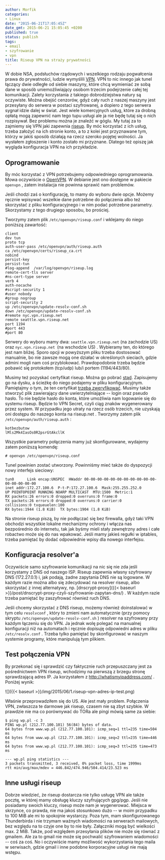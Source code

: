 ```yaml
---
author: Morfik
categories:
- Linux
date: "2015-06-21T17:05:45Z"
date_gmt: 2015-06-21 15:05:45 +0200
published: true
status: publish
tags:
- email
- szyfrowanie
- vpn
title: Riseup VPN na straży prywatności
---
```


W dobie NSA, podsłuchów rządowych i wszelkiego rodzaju pogwałcenia prawa do prywatności, ludzie
wymyślili [VPN](https://pl.wikipedia.org/wiki/Virtual_Private_Network). VPN to nic innego jak tunel
łączący dwie odległe od siebie maszyny, które chcą wymieniać ze sobą dane w sposób uniemożliwiający
osobom trzecim podejrzenie całej tej komunikacji. Zalety korzystania z takiego dobrodziejstwa natury
są oczywiste. Można obejść cenzorów, gdyż cały ruch z naszej maszyny jest przesyłany do serwera w
postaci szyfrowanej, a dopiero z tego serwera sygnał idzie dalej w świat. Jest wiele komercyjnych
usług, które za drobną opłatą mogą zapewnić nam tego tupu usługi ale ja nie będę tutaj się o nich
rozpisywał. Bez problemu można je znaleźć w góglu. My tutaj za to zajmiemy się VPN jaki zapewnia
[riseup](https://riseup.net/). By móc korzystać z ich usług, trzeba założyć na ich stronie konto, a
to z kolei jest przyznawane tym, którzy w jakiś sposób działają na rzecz szeroko pojętej wolności.
Ja wysłałem zgłoszenie i konto zostało mi przyznane. Dlatego też opiszę jak wygląda konfiguracja VPN
na ich przykładzie.

<!--more-->
## Oprogramowanie

By móc korzystać z VPN potrzebujemy odpowiedniego oprogramowania. Mowa oczywiście o
[OpenVPN](https://openvpn.net/). W debianie jest ono dostępne w pakiecie `openvpn` , zatem
instalacja nie powinna sprawić nam problemów.

Jeśli chodzi zaś o konfigurację, to mamy do wyboru dwie opcje. Możemy ręcznie wpisywać wszelkie dane
potrzebne do połączenia albo też skorzystać z pliku konfiguracyjnego i w nim podać potrzebne
parametry. Skorzystamy z tego drugiego sposobu, bo prościej.

Tworzymy zatem plik `/etc/openvpn/riseup.conf` i wklejamy do niego poniższą zawartość:

    client
    dev tun
    proto tcp
    auth-user-pass /etc/openvpn/auth/riseup.auth
    ca /etc/openvpn/certs/riseup_ca.crt
    nobind
    persist-key
    persist-tun
    #log-append  /var/log/openvpn/riseup.log
    remote-cert-tls server
    #ns-cert-type server
    verb 4
    auth-nocache
    #script-security 1
    #user nobody
    #group nogroup
    script-security 2
    up /etc/openvpn/update-resolv-conf.sh
    down /etc/openvpn/update-resolv-conf.sh
    #remote nyc.vpn.riseup.net
    remote seattle.vpn.riseup.net
    port 1194
    #port 443
    #port 80

Serwery do wyboru mamy dwa: `seattle.vpn.riseup.net` (na zachodzie US) oraz `nyc.vpn.riseup.net `(na
wschodzie US) . Wybieramy ten, do którego jest nam bliżej. Sporo opcji w powyższym pliku trzeba
dostosować manualnie, bo nie zawsze mogą one działać w określonych sieciach, gdzie admini mogli nam
coś przyblokować. Prawdopodobnie trzeba będzie pobawić się protokołem (tcp/udp) lub/i portem
(1194/443/80).

Musimy też pozyskać certyfikat riseup. Można go pobrać
[stąd](https://riseup.net/security/network-security/riseup-ca/RiseupCA.pem). Zapisujemy go na
dysku, a ścieżkę do niego podajemy w pliku konfiguracyjnym. Pamiętajmy o tym, że ten certyfikat
[trzeba
zweryfikować](https://riseup.net/en/security/network-security/riseup-ca#verify-the-riseup-ca-certificate-optional).
Musimy także stworzyć plik zawierający dane uwierzytelniające -- login oraz pseudo hasło. To nie
będzie hasło do konta, które umożliwia nam logowanie się do systemu riseup. Będzie to VPN Secret,
czyli ciąg znaków wygenerowany przez system. W przypadku jego utraty na rzecz osób trzecich, nie
uzyskają oni dostępu do naszego konta na riseup.net . Tworzymy zatem plik
`/etc/openvpn/auth/riseup.auth` :

    kotbezbutow
    lMls2Mk4IasOs0R2psrGtAkcllK

Wszystkie parametry połączenia mamy już skonfigurowane, wydajemy zatem poniższą komendę:

    # openvpn /etc/openvpn/riseup.conf

Tunel powinien zostać utworzony. Powinniśmy mieć także do dyspozycji nowy interfejs sieciowy:

    tun0      Link encap:UNSPEC  HWaddr 00-00-00-00-00-00-00-00-00-00-00-00-00-00-00-00
    inet addr:172.27.100.6  P-t-P:172.27.100.6  Mask:255.255.252.0
    UP POINTOPOINT RUNNING NOARP MULTICAST  MTU:1500  Metric:1
    RX packets:26 errors:0 dropped:0 overruns:0 frame:0
    TX packets:26 errors:0 dropped:0 overruns:0 carrier:0
    collisions:0 txqueuelen:100
    RX bytes:1944 (1.8 KiB)  TX bytes:1904 (1.8 KiB)

Na stronie riseup piszą, by nie podłączać się bez firewalla, gdyż taki VPN obchodzi wszystkie
lokalne mechanizmy ochrony i włącza nas bezpośrednio do internetu, tak jak byśmy mieli stały
zewnętrzny adres i całe robactwo może się do nas wpakować. Jeśli mamy jakieś regułki w iptables,
trzeba pamiętać by dodać odpowiednie wpisy dla nowego interfejsu.

## Konfiguracja resolver'a

Oczywiście samo szyfrowanie komunikacji na nic się nie zda jeśli korzystamy z DNS od naszego ISP.
Riseup zapewnia własny szyfrowany DNS (172.27.0.1) i, jak podają, żadne zapytania DNS nie są
logowane. W każdym razie można albo się zdecydować na resolver riseup, albo skorzystać z innej
alternatywy, np.
[dnscrypt-proxy]({{< baseurl >}}/post/dnscrypt-proxy-czyli-szyfrowanie-zapytan-dns/) . W każdym
razie trzeba pamiętać by zaszyfrować również ruch DNS.

Jeśli chcemy skorzystać z DNS riseup, możemy również doinstalować w tym celu `resolvconf` , który to
zmieni nam automatycznie (przy pomocy skryptu `/etc/openvpn/update-resolv-conf.sh` ) resolver na
szyfrowany przy każdym łączeniu się do VPN. Ja jednak wolę polegać na manualnej konfiguracji niż na
automatach i ręcznie dopisuję odpowiedni adres w pliku `/etc/resolv.conf` . Trzeba tylko pamiętać by
skonfigurować w naszym systemie programy, które manipulują tym plikiem.

## Test połączenia VPN

By przekonać się i sprawdzić czy faktycznie ruch przepuszczany jest za pośrednictwem VPN riseup,
wchodzimy na pierwszą z brzegu stronę sprawdzającą adres IP. Ja korzystałem z
<http://whatismyipaddress.com/> . Poniżej wynik:

![]({{< baseurl >}}/img/2015/06/1.riseup-vpn-adres-ip-test.png)

Właśnie przeprowadziłem się do US. Ale jest mały problem. Połączenia VPN, zwłaszcza te darmowe jak
riseup, czasem nie są zbyt szybkie. W prawdzie nie ma co porównywać do TORa ale pingi mówią same za
siebie:

    $ ping wp.pl -c 3
    PING wp.pl (212.77.100.101) 56(84) bytes of data.
    64 bytes from www.wp.pl (212.77.100.101): icmp_seq=1 ttl=235 time=504 ms
    64 bytes from www.wp.pl (212.77.100.101): icmp_seq=2 ttl=235 time=446 ms
    64 bytes from www.wp.pl (212.77.100.101): icmp_seq=3 ttl=235 time=473 ms

    --- wp.pl ping statistics ---
    3 packets transmitted, 3 received, 0% packet loss, time 1999ms
    rtt min/avg/max/mdev = 446.842/474.946/504.414/23.523 ms

## Inne usługi riseup

Dobrze wiedzieć, że riseup dostarcza nie tylko usługę VPN ale także pocztę, w której mamy obsługę
kluczy szyfrujących gpg/pgp. Jeśli nie posiadamy swoich kluczy, riseup może nam je wygenerować.
Miejsca w skrzynce, co prawda, nie ma jakoś stosunkowo dużo -- w moim przypadku to 100 MiB ale mi to
spokojnie wystarczy. Poza tym, mam skonfigurowanego Thunderbirda i nie trzymam ważnych wiadomości na
serwerach mailowych, bez względu na to czyje one by to nie były. Załączniki mogą być wielkości max.
2 MiB. Także, pod względem przesyłania plików nie może się równać z gmailem. Ale za to gmail nie
może się pochwalić szyfrowaniem wiadomości -- coś za coś. No i oczywiście mamy możliwość
wykorzystania tego maila w serwisach, gdzie gmail i inne podobne korporacyjne usługi nie mają
wstępu.
